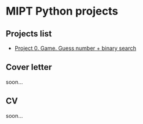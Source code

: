 # MIPT Python projects

## Projects list
* [Project 0. Game. Guess number + binary search](https://github.com/timmyAlvice/MIPT-Python-projects/tree/main/TASK-1%20(Guess%20number))
## Cover letter
soon...

## CV
soon...

